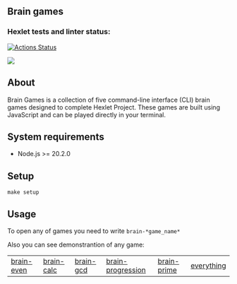 ## Brain games

### Hexlet tests and linter status:
[![Actions Status](https://github.com/susemaa/frontend-project-44/workflows/hexlet-check/badge.svg)](https://github.com/susemaa/frontend-project-44/actions)

<a href="https://codeclimate.com/github/susemaa/frontend-project-44/maintainability"><img src="https://api.codeclimate.com/v1/badges/0766d0c1358267c8eae5/maintainability" /></a>

## About
Brain Games is a collection of five command-line interface (CLI) brain games designed to complete Hexlet Project. These games are built using JavaScript and can be played directly in your terminal.

## System requirements
<ul>
  <li> Node.js >= 20.2.0 </li>
</ul>

## Setup
`make setup`

## Usage
To open any of games you need to write `brain-*game_name*` 

Also you can see demonstrantion of any game:
<table style="width:100%;">
  <tr>
    <td><a href="https://asciinema.org/a/589895">brain-even</a></td>
    <td><a href="https://asciinema.org/a/589894">brain-calc</a></td>
    <td><a href="https://asciinema.org/a/589959">brain-gcd</a></td>
    <td><a href="https://asciinema.org/a/589982">brain-progression</a></td>
    <td><a href="https://asciinema.org/a/589994">brain-prime</a></td>
    <td><a href="https://asciinema.org/a/590019">everything</a></td>
  </tr>
</table>